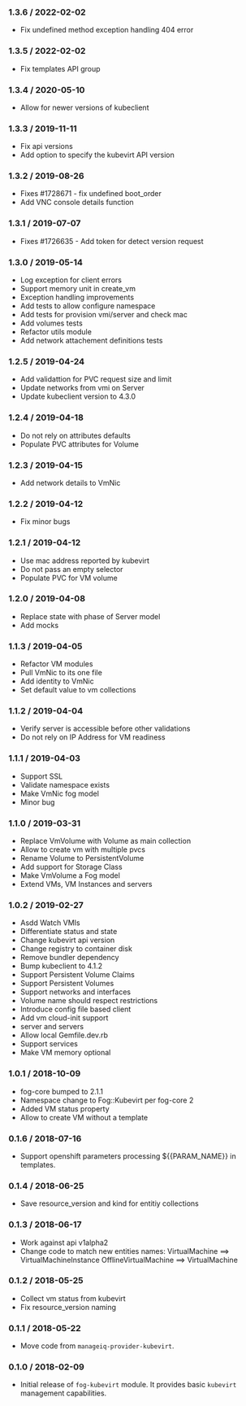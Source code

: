 ### 1.3.6 / 2022-02-02

* Fix undefined method exception handling 404 error

### 1.3.5 / 2022-02-02

* Fix templates API group

### 1.3.4 / 2020-05-10

* Allow for newer versions of kubeclient

### 1.3.3 / 2019-11-11

* Fix api versions
* Add option to specify the kubevirt API version

### 1.3.2 / 2019-08-26

* Fixes #1728671 - fix undefined boot_order
* Add VNC console details function


### 1.3.1 / 2019-07-07

* Fixes #1726635 - Add token for detect version request

### 1.3.0 / 2019-05-14

* Log exception for client errors
* Support memory unit in create_vm
* Exception handling improvements
* Add tests to allow configure namespace
* Add tests for provision vmi/server and check mac
* Add volumes tests
* Refactor utils module
* Add network attachement definitions tests

### 1.2.5 / 2019-04-24

* Add validattion for PVC request size and limit
* Update networks from vmi on Server
* Update kubeclient version to 4.3.0

### 1.2.4 / 2019-04-18

* Do not rely on attributes defaults
* Populate PVC attributes for Volume

### 1.2.3 / 2019-04-15

* Add network details to VmNic

### 1.2.2 / 2019-04-12

* Fix minor bugs

### 1.2.1 / 2019-04-12

* Use mac address reported by kubevirt
* Do not pass an empty selector
* Populate PVC for VM volume

### 1.2.0 / 2019-04-08

* Replace state with phase of Server model
* Add mocks

### 1.1.3 / 2019-04-05

* Refactor VM modules
* Pull VmNic to its one file
* Add identity to VmNic
* Set default value to vm collections

### 1.1.2 / 2019-04-04

* Verify server is accessible before other validations
* Do not rely on IP Address for VM readiness

### 1.1.1 / 2019-04-03

* Support SSL
* Validate namespace exists
* Make VmNic fog model
* Minor bug

### 1.1.0 / 2019-03-31

* Replace VmVolume with Volume as main collection
* Allow to create vm with multiple pvcs
* Rename Volume to PersistentVolume
* Add support for Storage Class
* Make VmVolume a Fog model
* Extend VMs, VM Instances and servers

### 1.0.2 / 2019-02-27

* Asdd Watch VMIs
* Differentiate status and state
* Change kubevirt api version
* Change registry to container disk
* Remove bundler dependency
* Bump kubeclient to 4.1.2
* Support Persistent Volume Claims
* Support Persistent Volumes
* Support networks and interfaces
* Volume name should respect restrictions
* Introduce config file based client
* Add vm cloud-init support
* server and servers
* Allow local Gemfile.dev.rb
* Support services
* Make VM memory optional

### 1.0.1 / 2018-10-09

* fog-core bumped to 2.1.1
* Namespace change to Fog::Kubevirt per fog-core 2
* Added VM status property
* Allow to create VM without a template

### 0.1.6 / 2018-07-16

* Support openshift parameters processing ${{PARAM_NAME}} in templates.

### 0.1.4 / 2018-06-25

* Save resource_version and kind for entitiy collections

### 0.1.3 / 2018-06-17

* Work against api v1alpha2
* Change code to match new entities names:
  VirtualMachine ==> VirtualMachineInstance
  OfflineVirtualMachine ==> VirtualMachine

### 0.1.2 / 2018-05-25

* Collect vm status from kubevirt
* Fix resource_version naming

### 0.1.1 / 2018-05-22

* Move code from `manageiq-provider-kubevirt`.

### 0.1.0 / 2018-02-09

* Initial release of `fog-kubevirt` module. It provides basic `kubevirt`
  management capabilities.
